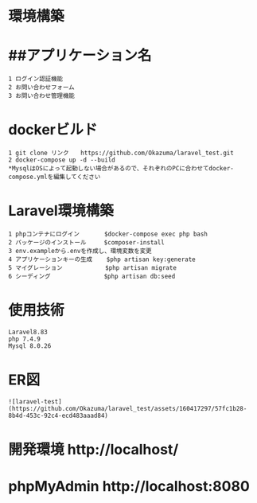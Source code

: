 環境構築　　
=====
##アプリケーション名  
=====
    1 ログイン認証機能  
    2 お問い合わせフォーム  
    3 お問い合わせ管理機能  
    
dockerビルド  
=====
    1 git clone リンク　　https://github.com/Okazuma/laravel_test.git  
    2 docker-compose up -d --build  
    *MysqlはOSによって起動しない場合があるので、それぞれのPCに合わせてdocker-compose.ymlを編集してください

Laravel環境構築  
=====
    1 phpコンテナにログイン       $docker-compose exec php bash  
    2 パッケージのインストール     $composer-install  
    3 env.exampleから.envを作成し、環境変数を変更  
    4 アプリケーションキーの生成    $php artisan key:generate  
    5 マイグレーション            $php artisan migrate  
    6 シーディング               $php artisan db:seed  

使用技術  
=====
    Laravel8.83  
    php 7.4.9  
    Mysql 8.0.26  

ER図  
=====
    ![laravel-test](https://github.com/Okazuma/laravel_test/assets/160417297/57fc1b28-8b4d-453c-92c4-ecd483aaad84)  

開発環境 http://localhost/  
=====

phpMyAdmin http://localhost:8080  
=====


